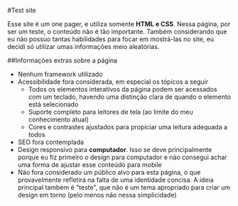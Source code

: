 #Test site

Esse site é um one pager, e utiliza somente **HTML e CSS**.
Nessa página, por ser um teste, o conteúdo não é tão importante.
Também considerando que eu não possuo tantas habilidades para focar em mostrá-las no site, eu decidi só utilizar umas informações meio aleatórias.

##Informações extras sobre a página

- Nenhum framework utilizado
- Acessibilidade fora considerada, em especial os tópicos a seguir
  - Todos os elementos interativos da página podem ser acessados com um teclado, havendo uma distinção clara de quando o elemento está selecionado
  - Suporte completo para leitores de tela (ao limite do meu conhecimento atual)
  - Cores e contrastes ajustados para propiciar uma leitura adequada a todos
- SEO fora contemplada
- Design responsivo para **computador**. Isso se deve principalmente porque eu fiz primeiro o design para computador e não consegui achar uma forma de ajustar esse conteúdo para mobile
- Não fora considerado um público alvo para esta página, o que provavelmente refletirá na falta de uma identidade concisa. A ideia principal também é "teste", que não é um tema apropriado para criar um design em torno (pelo menos não nessa simplicidade)
